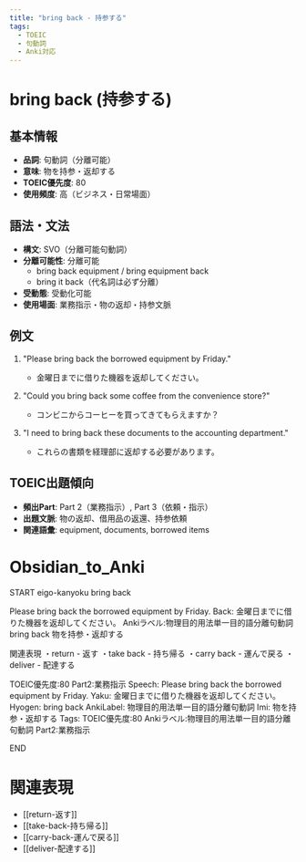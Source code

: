 ```yaml
---
title: "bring back - 持参する"
tags:
  - TOEIC
  - 句動詞
  - Anki対応
---
```


# bring back (持参する)

## 基本情報
- **品詞**: 句動詞（分離可能）
- **意味**: 物を持参・返却する
- **TOEIC優先度**: 80
- **使用頻度**: 高（ビジネス・日常場面）

## 語法・文法
- **構文**: SVO（分離可能句動詞）
- **分離可能性**: 分離可能
  - bring back equipment / bring equipment back
  - bring it back（代名詞は必ず分離）
- **受動態**: 受動化可能
- **使用場面**: 業務指示・物の返却・持参文脈

## 例文
1. "Please bring back the borrowed equipment by Friday."
   - 金曜日までに借りた機器を返却してください。

2. "Could you bring back some coffee from the convenience store?"
   - コンビニからコーヒーを買ってきてもらえますか？

3. "I need to bring back these documents to the accounting department."
   - これらの書類を経理部に返却する必要があります。

## TOEIC出題傾向
- **頻出Part**: Part 2（業務指示）, Part 3（依頼・指示）
- **出題文脈**: 物の返却、借用品の返還、持参依頼
- **関連語彙**: equipment, documents, borrowed items

# Obsidian_to_Anki
START
eigo-kanyoku
bring back

Please bring back the borrowed equipment by Friday.
Back: 
金曜日までに借りた機器を返却してください。
Ankiラベル:物理目的用法単一目的語分離句動詞
bring back
物を持参・返却する

関連表現
・return - 返す
・take back - 持ち帰る
・carry back - 運んで戻る
・deliver - 配達する

TOEIC優先度:80
Part2:業務指示
Speech: Please bring back the borrowed equipment by Friday.
Yaku: 金曜日までに借りた機器を返却してください。
Hyogen: bring back
AnkiLabel: 物理目的用法単一目的語分離句動詞
Imi: 物を持参・返却する
Tags: TOEIC優先度:80 Ankiラベル:物理目的用法単一目的語分離句動詞 Part2:業務指示
<!--ID: 1754240824807-->
END

# 関連表現
- [[return-返す]]
- [[take-back-持ち帰る]]
- [[carry-back-運んで戻る]]
- [[deliver-配達する]]